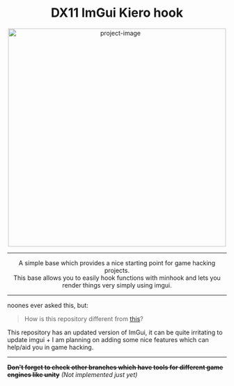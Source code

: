 <h1 align="center" id="title">DX11 ImGui Kiero hook</h1>

<p align="center"><img src="https://socialify.git.ci/basmannetjeee/updated-imgui-kiero-base/image?description=1&amp;descriptionEditable=A%20very%20simple%20imgui%20base%20for%20CS2%0A(and%20really%20any%20other%20game)&amp;font=Source%20Code%20Pro&amp;forks=1&amp;language=1&amp;name=1&amp;owner=1&amp;pattern=Plus&amp;stargazers=1&amp;theme=Light" alt="project-image" width="500"></p>

-----------
<p align="center">A simple base which provides a nice starting point for game hacking projects.<br>
This base allows you to easily hook functions with minhook and lets you render things very simply using imgui.  
  
-----------

  noones ever asked this, but:

> How is this repository different from [this](https://github.com/rdbo/ImGui-DirectX-11-Kiero-Hook)?

This repository has an updated version of ImGui, it can be quite irritating to update imgui + I am planning on adding some nice features which can help/aid you in game hacking.  

-----------

**~~Don't forget to check other branches which have tools for different game engines like unity~~** *(Not implemented just yet)*
